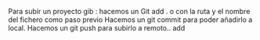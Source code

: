 Para subir un proyecto gib :
hacemos un Git add . o con la ruta y el nombre del fichero como paso previo
Hacemos un git commit para poder añadirlo a local.
Hacemos un git push para subirlo a remoto..
add

